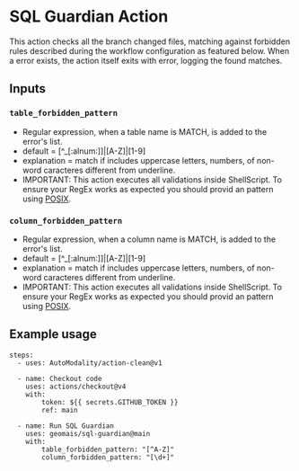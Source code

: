 # SQL Guardian Action

This action checks all the branch changed files, matching against forbidden rules described during the workflow configuration as featured below. When a error exists, the action itself exits with error, logging the found matches.

## Inputs

### `table_forbidden_pattern`

- Regular expression, when a table name is MATCH, is added to the error's list.
- default = [^_[:alnum:]]|[A-Z]|[1-9]
- explanation = match if includes uppercase letters, numbers, of non-word caracteres different from underline.
- IMPORTANT: This action executes all validations inside ShellScript. To ensure your RegEx works as expected you should provid an pattern using [POSIX](https://www.regular-expressions.info/posixbrackets.html). 

### `column_forbidden_pattern`

- Regular expression, when a column name is MATCH, is added to the error's list.
- default = [^_[:alnum:]]|[A-Z]|[1-9]
- explanation = match if includes uppercase letters, numbers, of non-word caracteres different from underline.
- IMPORTANT: This action executes all validations inside ShellScript. To ensure your RegEx works as expected you should provid an pattern using [POSIX](https://www.regular-expressions.info/posixbrackets.html). 

## Example usage

    steps:
      - uses: AutoModality/action-clean@v1

      - name: Checkout code
        uses: actions/checkout@v4
        with:
            token: ${{ secrets.GITHUB_TOKEN }}
            ref: main

      - name: Run SQL Guardian
        uses: geomais/sql-guardian@main
        with:
            table_forbidden_pattern: "[^A-Z]"
            column_forbidden_pattern: "[\d+]"
          


